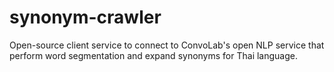 # synonym-crawler

Open-source client service to connect to ConvoLab's open NLP service that perform word segmentation and expand synonyms for Thai language.
